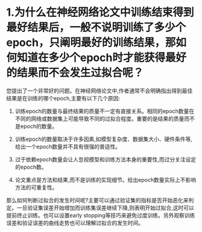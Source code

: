 # 1.为什么在神经网络论文中训练结束得到最好结果后，一般不说明训练了多少个epoch，只阐明最好的训练结果，那如何知道在多少个epoch时才能获得最好的结果而不会发生过拟合呢？

您提出了一个非常好的问题。在神经网络论文中,作者通常不会明确指出得到最佳结果是在训练的哪个epoch,主要有以下几个原因:

1. 训练epoch的数量与最终结果的质量不一定有直接关系。相同的epoch数量在不同的网络或数据集上可能导致不同的过拟合程度。重要的是结果的质量而不是epoch的数量。

2. 训练epoch的数量取决于许多因素,如模型复杂度、数据集大小、硬件条件等,给出一个epoch数量并不具有很强的普适性。

3. 过于依赖epoch数量会让人忽视模型和训练方法本身的重要性,而过分关注设定的epoch数。

4. 论文重点是方法和结果,而不是训练的实现细节。给出epoch数量实际上不影响方法的可重复性。

那么如何判断过拟合的发生时间呢?主要可以通过验证集的指标是否开始恶化来判定。一旦验证集误差开始增加而训练集误差继续下降,则表明开始过拟合,这时可以提前终止训练。也可以设置early stopping等技巧来避免过度训练。另外观察训练误差和验证误差的曲线走势也可以理解过拟合的发生时间。